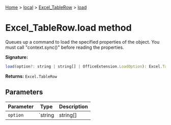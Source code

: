 [Home](./index) &gt; [local](local.md) &gt; [Excel\_TableRow](local.excel_tablerow.md) &gt; [load](local.excel_tablerow.load.md)

# Excel\_TableRow.load method

Queues up a command to load the specified properties of the object. You must call "context.sync()" before reading the properties.

**Signature:**
```javascript
load(option?: string | string[] | OfficeExtension.LoadOption): Excel.TableRow;
```
**Returns:** `Excel.TableRow`

## Parameters

|  Parameter | Type | Description |
|  --- | --- | --- |
|  `option` | `string | string[] | OfficeExtension.LoadOption` |  |

